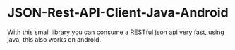 # JSON-Rest-API-Client-Java-Android
With this small library you can consume a RESTful json api very fast, using java, this also works on android.
